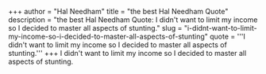 +++
author = "Hal Needham"
title = "the best Hal Needham Quote"
description = "the best Hal Needham Quote: I didn't want to limit my income so I decided to master all aspects of stunting."
slug = "i-didnt-want-to-limit-my-income-so-i-decided-to-master-all-aspects-of-stunting"
quote = '''I didn't want to limit my income so I decided to master all aspects of stunting.'''
+++
I didn't want to limit my income so I decided to master all aspects of stunting.
